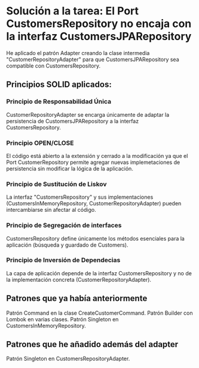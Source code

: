 # Solución a la tarea: El Port CustomersRepository no encaja con la interfaz CustomersJPARepository

He aplicado el patrón Adapter creando la clase intermedia "CustomerRepositoryAdapter" para que CustomersJPARepository sea compatible con CustomersRepository.

## Principios SOLID aplicados:
### Principio de Responsabilidad Única
CustomerRepositoryAdapter se encarga únicamente de adaptar la persistencia de CustomersJPARepository a la interfaz CustomersRepository.
### Principio OPEN/CLOSE
El código está abierto a la extensión y cerrado a la modificación ya que el Port CustomerRepository permite agregar nuevas implemetaciones de persistencia sin modificar la lógica de la aplicación.
### Principio de Sustitución de Liskov
La interfaz "CustomersRepository" y sus implementaciones (CustomersInMemoryRepository, CustomerRepositoryAdapter) pueden intercambiarse sin afectar al código.
### Principio de Segregación de interfaces
CustomersRepository define únicamente los métodos esenciales para la aplicación (búsqueda y guardado de Customers).
### Principio de Inversión de Dependecias
La capa de aplicación depende de la interfaz CustomersRepository y no de la implementación concreta (CustomerRepositoryAdapter).

## Patrones que ya había anteriormente
Patrón Command en la clase CreateCustomerCommand.
Patrón Builder con Lombok en varias clases.
Patrón Singleton en CustomersInMemoryRepository.

## Patrones que he añadido además del adapter
Patrón Singleton en CustomersRepositoryAdapter.
